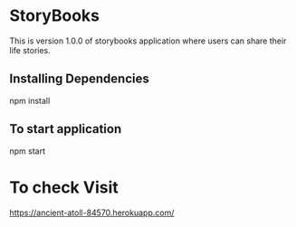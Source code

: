 # StoryBooks

This is version 1.0.0 of storybooks application where users can share their life stories.

## Installing Dependencies

npm install

## To start application 
npm start


# To check Visit
https://ancient-atoll-84570.herokuapp.com/
